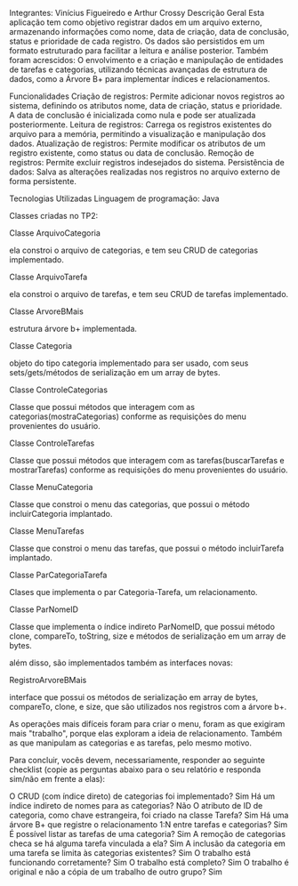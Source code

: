 Integrantes: Vinícius Figueiredo e Arthur Crossy
Descrição Geral
Esta aplicação tem como objetivo registrar dados em um arquivo externo, armazenando informações como nome, data de criação, data de conclusão, status e prioridade de cada registro. Os dados são persistidos em um formato estruturado para facilitar a leitura e análise posterior.
Também foram acrescidos: O envolvimento e a criação e manipulação de entidades de tarefas e categorias, utilizando técnicas avançadas de estrutura de dados, como a Árvore B+ para implementar índices e relacionamentos.

Funcionalidades
Criação de registros: Permite adicionar novos registros ao sistema, definindo os atributos nome, data de criação, status e prioridade. A data de conclusão é inicializada como nula e pode ser atualizada posteriormente.
Leitura de registros: Carrega os registros existentes do arquivo para a memória, permitindo a visualização e manipulação dos dados.
Atualização de registros: Permite modificar os atributos de um registro existente, como status ou data de conclusão.
Remoção de registros: Permite excluir registros indesejados do sistema.
Persistência de dados: Salva as alterações realizadas nos registros no arquivo externo de forma persistente.

Tecnologias Utilizadas
Linguagem de programação: Java

Classes criadas no TP2: 

Classe ArquivoCategoria

ela constroi o arquivo de categorias, e tem seu CRUD de categorias implementado.

Classe ArquivoTarefa

ela constroi o arquivo de tarefas, e tem seu CRUD de tarefas implementado.

Classe ArvoreBMais

estrutura árvore b+ implementada.

Classe Categoria

objeto do tipo categoria implementado para ser usado, com seus sets/gets/métodos de serialização em um array de bytes.

Classe ControleCategorias

Classe que possui métodos que interagem com as categorias(mostraCategorias) conforme as requisições do menu provenientes do usuário.

Classe ControleTarefas

Classe que possui métodos que interagem com as tarefas(buscarTarefas e mostrarTarefas) conforme as requisições do menu provenientes do usuário.

Classe MenuCategoria

Classe que constroi o menu das categorias, que possui o método incluirCategoria implantado.

Classe MenuTarefas

Classe que constroi o menu das tarefas, que possui o método incluirTarefa implantado.

Classe ParCategoriaTarefa

Clases que implementa o par Categoria-Tarefa, um relacionamento.

Classe ParNomeID

Classe que implementa o índice indireto ParNomeID, que possui método clone, compareTo, toString, size e métodos de serialização em um array de bytes.

além disso, são implementados também as interfaces novas:

RegistroArvoreBMais

interface que possui os métodos de serialização em array de bytes, compareTo, clone, e size, que são utilizados nos registros com a árvore b+.

As operações mais difíceis foram para criar o menu, foram as que exigiram mais "trabalho", porque elas exploram a ideia de relacionamento. Também as que manipulam as categorias e as tarefas, pelo mesmo motivo.

Para concluir, vocês devem, necessariamente, responder ao seguinte checklist (copie as perguntas abaixo para o seu relatório e responda sim/não em frente a elas):

O CRUD (com índice direto) de categorias foi implementado? Sim
Há um índice indireto de nomes para as categorias? Não
O atributo de ID de categoria, como chave estrangeira, foi criado na classe Tarefa? Sim
Há uma árvore B+ que registre o relacionamento 1:N entre tarefas e categorias? Sim
É possível listar as tarefas de uma categoria? Sim
A remoção de categorias checa se há alguma tarefa vinculada a ela? Sim
A inclusão da categoria em uma tarefa se limita às categorias existentes? Sim
O trabalho está funcionando corretamente? Sim
O trabalho está completo? Sim
O trabalho é original e não a cópia de um trabalho de outro grupo? Sim

